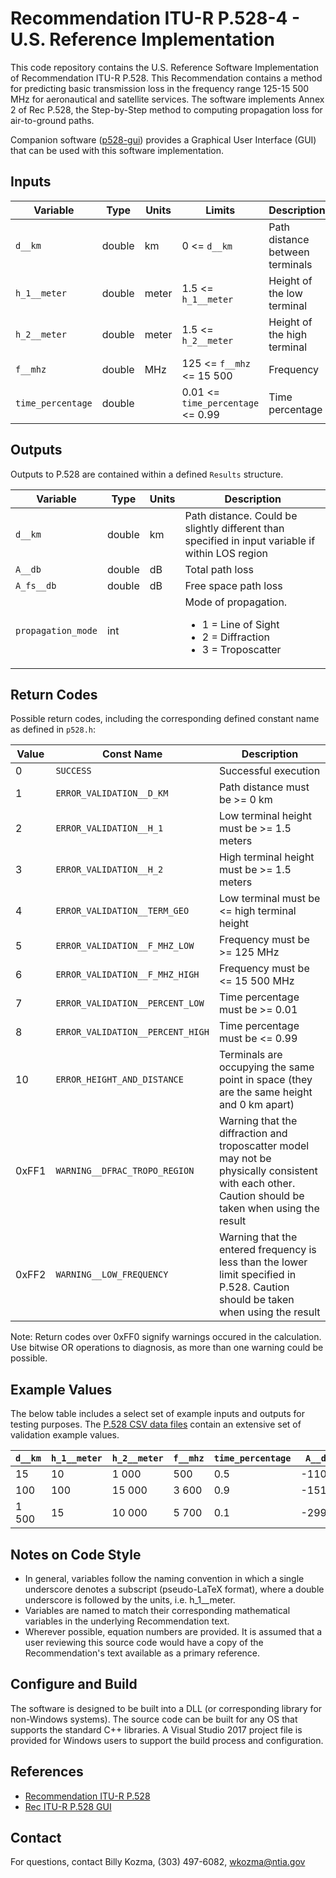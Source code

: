 # Recommendation ITU-R P.528-4 - U.S. Reference Implementation  #

This code repository contains the U.S. Reference Software Implementation of Recommendation ITU-R P.528. This Recommendation contains a method for predicting basic transmission loss in the frequency range 125-15 500 MHz for aeronautical and satellite services.  The software implements Annex 2 of Rec P.528, the Step-by-Step method to computing propagation loss for air-to-ground paths.

Companion software ([p528-gui](https://github.com/NTIA/p528-gui)) provides a Graphical User Interface (GUI) that can be used with this software implementation. 

## Inputs ##

| Variable          | Type   | Units | Limits       | Description  |
|-------------------|--------|-------|--------------|--------------|
| `d__km`           | double | km    | 0 <= `d__km` | Path distance between terminals |
| `h_1__meter`      | double | meter | 1.5 <= `h_1__meter` | Height of the low terminal |
| `h_2__meter`      | double | meter | 1.5 <= `h_2__meter` | Height of the high terminal |
| `f__mhz`          | double | MHz   | 125 <= `f__mhz` <= 15 500 | Frequency |
| `time_percentage` | double |       | 0.01 <= `time_percentage` <= 0.99 | Time percentage |
 
## Outputs ##

Outputs to P.528 are contained within a defined `Results` structure.

| Variable   | Type   | Units | Description |
|------------|--------|-------|-------------|
| `d__km`    | double | km    | Path distance.  Could be slightly different than specified in input variable if within LOS region |
| `A__db`    | double | dB    | Total path loss |
| `A_fs__db` | double | dB    | Free space path loss |
| `propagation_mode` | int |  | Mode of propagation. <ul><li>1 = Line of Sight</li><li>2 = Diffraction</li><li>3 = Troposcatter</li></ul> |

## Return Codes ##

Possible return codes, including the corresponding defined constant name as defined in `p528.h`:

| Value | Const Name                       | Description  |
| ------|----------------------------------|--------------|
|     0 | `SUCCESS`                        | Successful execution |
|     1 | `ERROR_VALIDATION__D_KM`         | Path distance must be >= 0 km |
|     2 | `ERROR_VALIDATION__H_1`          | Low terminal height must be >= 1.5 meters |
|     3 | `ERROR_VALIDATION__H_2`          | High terminal height must be >= 1.5 meters |
|     4 | `ERROR_VALIDATION__TERM_GEO`     | Low terminal must be <= high terminal height |
|     5 | `ERROR_VALIDATION__F_MHZ_LOW`    | Frequency must be >= 125 MHz |
|     6 | `ERROR_VALIDATION__F_MHZ_HIGH`   | Frequency must be <= 15 500 MHz |
|     7 | `ERROR_VALIDATION__PERCENT_LOW`  | Time percentage must be >= 0.01 |
|     8 | `ERROR_VALIDATION__PERCENT_HIGH` | Time percentage must be <= 0.99 |
|    10 | `ERROR_HEIGHT_AND_DISTANCE`      | Terminals are occupying the same point in space (they are the same height and 0 km apart) |
| 0xFF1 | `WARNING__DFRAC_TROPO_REGION`    | Warning that the diffraction and troposcatter model may not be physically consistent with each other. Caution should be taken when using the result |
| 0xFF2 | `WARNING__LOW_FREQUENCY`         | Warning that the entered frequency is less than the lower limit specified in P.528.  Caution should be taken when using the result |

Note: Return codes over 0xFF0 signify warnings occured in the calculation.  Use bitwise OR operations to diagnosis, as more than one warning could be possible.

## Example Values ##

The below table includes a select set of example inputs and outputs for testing purposes. The [P.528 CSV data files](https://www.itu.int/rec/R-REC-P.528/en) contain an extensive set of validation example values.

| `d__km` | `h_1__meter` | `h_2__meter` | `f__mhz` | `time_percentage` | `A__db` |
| --------|--------------|--------------|----------|-------------------|---------|
|      15 |           10 |        1 000 |      500 |               0.5 |  -110.0 |
|     100 |          100 |       15 000 |    3 600 |               0.9 |  -151.2 |
|   1 500 |           15 |       10 000 |    5 700 |               0.1 |  -299.5 |

## Notes on Code Style ##

 * In general, variables follow the naming convention in which a single underscore denotes a subscript (pseudo-LaTeX format), where a double underscore is followed by the units, i.e. h_1__meter.
 * Variables are named to match their corresponding mathematical variables in the underlying Recommendation text.
 * Wherever possible, equation numbers are provided.  It is assumed that a user reviewing this source code would have a copy of the Recommendation's text available as a primary reference.

## Configure and Build ##

The software is designed to be built into a DLL (or corresponding library for non-Windows systems).  The source code can be built for any OS that supports the standard C++ libraries.  A Visual Studio 2017 project file is provided for Windows users to support the build process and configuration.

## References ##

 * [Recommendation ITU-R P.528](https://www.itu.int/rec/R-REC-P.528/en)
 * [Rec ITU-R P.528 GUI](https://github.com/NTIA/p528-gui)

## Contact ##

For questions, contact Billy Kozma, (303) 497-6082, wkozma@ntia.gov
